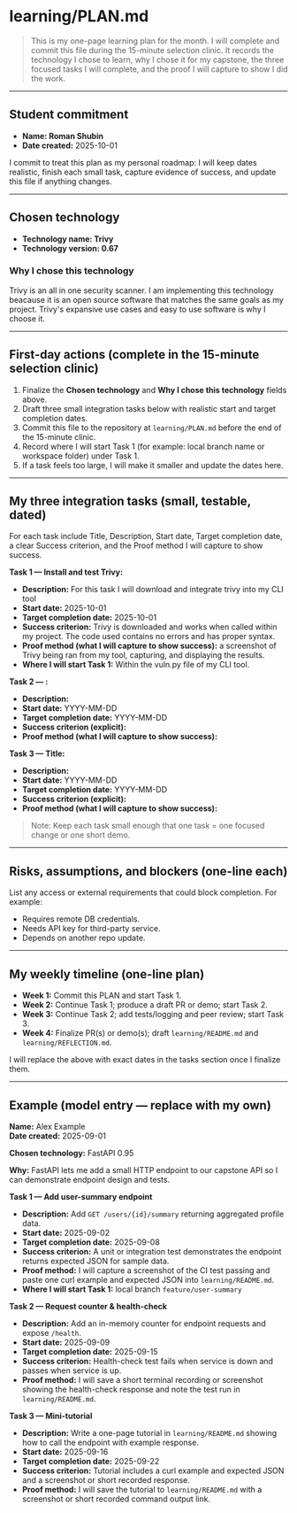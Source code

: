 # learning/PLAN.md

> This is my one-page learning plan for the month. I will complete and commit this file during the 15-minute selection clinic. It records the technology I chose to learn, why I chose it for my capstone, the three focused tasks I will complete, and the proof I will capture to show I did the work.

---

## Student commitment

-   **Name: Roman Shubin**
-   **Date created:** 2025-10-01

I commit to treat this plan as my personal roadmap: I will keep dates realistic, finish each small task, capture evidence of success, and update this file if anything changes.

---

## Chosen technology

-   **Technology name: Trivy**
-   **Technology version: 0.67**

### Why I chose this technology

Trivy is an all in one security scanner. I am implementing this technology beacause it is an open source software that matches the same goals as my project. Trivy's expansive use cases and easy to use software is why I choose it.

---

## First-day actions (complete in the 15-minute selection clinic)

1. Finalize the **Chosen technology** and **Why I chose this technology** fields above.
2. Draft three small integration tasks below with realistic start and target completion dates.
3. Commit this file to the repository at `learning/PLAN.md` before the end of the 15-minute clinic.
4. Record where I will start Task 1 (for example: local branch name or workspace folder) under Task 1.
5. If a task feels too large, I will make it smaller and update the dates here.

---

## My three integration tasks (small, testable, dated)

For each task include Title, Description, Start date, Target completion date, a clear Success criterion, and the Proof method I will capture to show success.

**Task 1 — Install and test Trivy:**

-   **Description:** For this task I will download and integrate trivy into my CLI tool
-   **Start date:** 2025-10-01
-   **Target completion date:** 2025-10-01
-   **Success criterion:** Trivy is downloaded and works when called within my project. The code used contains no errors and has proper syntax.
-   **Proof method (what I will capture to show success):** a screenshot of Trivy being ran from my tool, capturing, and displaying the results.
-   **Where I will start Task 1:** Within the vuln.py file of my CLI tool.

**Task 2 — :**

-   **Description:**
-   **Start date:** YYYY-MM-DD
-   **Target completion date:** YYYY-MM-DD
-   **Success criterion (explicit):**
-   **Proof method (what I will capture to show success):**

**Task 3 — Title:**

-   **Description:**
-   **Start date:** YYYY-MM-DD
-   **Target completion date:** YYYY-MM-DD
-   **Success criterion (explicit):**
-   **Proof method (what I will capture to show success):**

> Note: Keep each task small enough that one task = one focused change or one short demo.

---

## Risks, assumptions, and blockers (one-line each)

List any access or external requirements that could block completion. For example:

-   Requires remote DB credentials.
-   Needs API key for third-party service.
-   Depends on another repo update.

---

## My weekly timeline (one-line plan)

-   **Week 1:** Commit this PLAN and start Task 1.
-   **Week 2:** Continue Task 1; produce a draft PR or demo; start Task 2.
-   **Week 3:** Continue Task 2; add tests/logging and peer review; start Task 3.
-   **Week 4:** Finalize PR(s) or demo(s); draft `learning/README.md` and `learning/REFLECTION.md`.

I will replace the above with exact dates in the tasks section once I finalize them.

---

## Example (model entry — replace with my own)

**Name:** Alex Example  
**Date created:** 2025-09-01

**Chosen technology:** FastAPI 0.95

**Why:** FastAPI lets me add a small HTTP endpoint to our capstone API so I can demonstrate endpoint design and tests.

**Task 1 — Add user-summary endpoint**

-   **Description:** Add `GET /users/{id}/summary` returning aggregated profile data.
-   **Start date:** 2025-09-02
-   **Target completion date:** 2025-09-08
-   **Success criterion:** A unit or integration test demonstrates the endpoint returns expected JSON for sample data.
-   **Proof method:** I will capture a screenshot of the CI test passing and paste one curl example and expected JSON into `learning/README.md`.
-   **Where I will start Task 1:** local branch `feature/user-summary`

**Task 2 — Request counter & health-check**

-   **Description:** Add an in-memory counter for endpoint requests and expose `/health`.
-   **Start date:** 2025-09-09
-   **Target completion date:** 2025-09-15
-   **Success criterion:** Health-check test fails when service is down and passes when service is up.
-   **Proof method:** I will save a short terminal recording or screenshot showing the health-check response and note the test run in `learning/README.md`.

**Task 3 — Mini-tutorial**

-   **Description:** Write a one-page tutorial in `learning/README.md` showing how to call the endpoint with example response.
-   **Start date:** 2025-09-16
-   **Target completion date:** 2025-09-22
-   **Success criterion:** Tutorial includes a curl example and expected JSON and a screenshot or short recorded response.
-   **Proof method:** I will save the tutorial to `learning/README.md` with a screenshot or short recorded command output link.